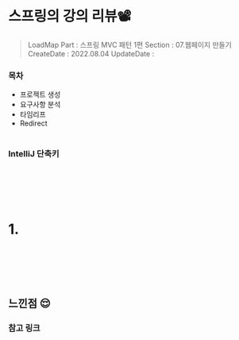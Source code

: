 
# 스프링의 강의 리뷰📽
> LoadMap Part : 스프링 MVC 패턴 1편
> Section : 07.웹페이지 만들기
> CreateDate : 2022.08.04
> UpdateDate :

### 목차
- 프로젝트 생성
- 요구사항 분석
- 타임리프
- Redirect
<br></br>
### IntelliJ 단축키
<br></br>
<br></br>

# 1.


<br></br>
<br></br>

## 느낀점 😌

### 참고 링크


